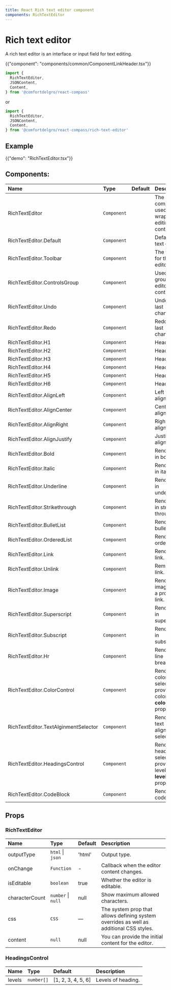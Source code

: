 ```yaml
---
title: React Rich text editor component
components: RichTextEditor
---
```


# Rich text editor

<p class="description">A rich text editor is an interface or input field for text editing.</p>

{{"component": "components/common/ComponentLinkHeader.tsx"}}

```jsx
import {
  RichTextEditor,
  JSONContent,
  Content,
} from '@comfortdelgro/react-compass'
```

or

```jsx
import {
  RichTextEditor,
  JSONContent,
  Content,
} from '@comfortdelgro/react-compass/rich-text-editor'
```

## Example


{{"demo": "RichTextEditor.tsx"}}

## Components:

| Name                                 | Type        | Default | Description                                                     |
| :----------------------------------- | :---------- | :------ | :-------------------------------------------------------------- |
| RichTextEditor                       | `Component` |         | The core component, used for wrapping editing controls.         |
| RichTextEditor.Default               | `Component` |         | Default rich text editor.                                       |
| RichTextEditor.Toolbar               | `Component` |         | The toolbar for the editor.                                     |
| RichTextEditor.ControlsGroup         | `Component` |         | Used for grouping editor controls.                              |
| RichTextEditor.Undo                  | `Component` |         | Undo the last change.                                           |
| RichTextEditor.Redo                  | `Component` |         | Redo the last change.                                           |
| RichTextEditor.H1                    | `Component` |         | Heading 1.                                                      |
| RichTextEditor.H2                    | `Component` |         | Heading 2.                                                      |
| RichTextEditor.H3                    | `Component` |         | Heading 3.                                                      |
| RichTextEditor.H4                    | `Component` |         | Heading 4.                                                      |
| RichTextEditor.H5                    | `Component` |         | Heading 5.                                                      |
| RichTextEditor.H6                    | `Component` |         | Heading 6.                                                      |
| RichTextEditor.AlignLeft             | `Component` |         | Left text alignment.                                            |
| RichTextEditor.AlignCenter           | `Component` |         | Center text alignment.                                          |
| RichTextEditor.AlignRight            | `Component` |         | Right text alignment.                                           |
| RichTextEditor.AlignJustify          | `Component` |         | Justify text alignment.                                         |
| RichTextEditor.Bold                  | `Component` |         | Render text in bold.                                            |
| RichTextEditor.Italic                | `Component` |         | Render text in italic.                                          |
| RichTextEditor.Underline             | `Component` |         | Render text in underline.                                       |
| RichTextEditor.Strikethrough         | `Component` |         | Render text in strike through.                                  |
| RichTextEditor.BulletList            | `Component` |         | Render a bullet list.                                           |
| RichTextEditor.OrderedList           | `Component` |         | Render an ordered list.                                         |
| RichTextEditor.Link                  | `Component` |         | Render a link.                                                  |
| RichTextEditor.Unlink                | `Component` |         | Removes a link.                                                 |
| RichTextEditor.Image                 | `Component` |         | Render an image from a provided link.                           |
| RichTextEditor.Superscript           | `Component` |         | Render text in superscript.                                     |
| RichTextEditor.Subscript             | `Component` |         | Render text in subscript.                                       |
| RichTextEditor.Hr                    | `Component` |         | Render a line breaker.                                          |
| RichTextEditor.ColorControl          | `Component` |         | Render a color selector, provide colors via **colors** props.   |
| RichTextEditor.TextAlginmentSelector | `Component` |         | Render a text alignment selector.                               |
| RichTextEditor.HeadingsControl       | `Component` |         | Render a heading selector, provide levels via **levels** props. |
| RichTextEditor.CodeBlock             | `Component` |         | Render a code block.                                            |


## Props

### RichTextEditor

| Name           | Type               | Default | Description                                                                             |
| :------------- | :----------------- | :------ | :-------------------------------------------------------------------------------------- |
| outputType     | `html` \| `json`   | 'html'  | Output type.                                                                            |
| onChange       | `Function`         | -       | Callback when the editor content changes.                                               |
| isEditable     | `boolean`          | true    | Whether the editor is editable.                                                         |
| characterCount | `number` \| `null` | null    | Show maximum allowed characters.                                                        |
| css            | `CSS`              | —       | The system prop that allows defining system overrides as well as additional CSS styles. |
| content        | `null`             | null    | You can provide the initial content for the editor.                                     |

### HeadingsControl

| Name   | Type       | Default            | Description        |
| :----- | :--------- | :----------------- | :----------------- |
| levels | `number[]` | [1, 2, 3, 4, 5, 6] | Levels of heading. |
